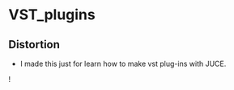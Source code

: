 # VST_plugins

## Distortion
* I made this just for learn how to make vst plug-ins with JUCE.

! [](https://github.com/IttetsuFukuda/VST_plugins/blob/main/myDistortion/%E3%82%B9%E3%82%AF%E3%83%AA%E3%83%BC%E3%83%B3%E3%82%B7%E3%83%A7%E3%83%83%E3%83%88%202022-02-06%2018.59.45.png)
